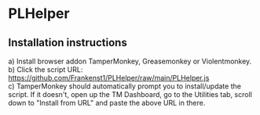 # PLHelper
## Installation instructions

a) Install browser addon TamperMonkey, Greasemonkey or Violentmonkey.  
b) Click the script URL: https://github.com/Frankenst1/PLHelper/raw/main/PLHelper.js  
c) TamperMonkey should automatically prompt you to install/update the script. If it doesn't, open up the TM Dashboard, go to the Utilities tab, scroll down to "Install from URL" and paste the above URL in there.
